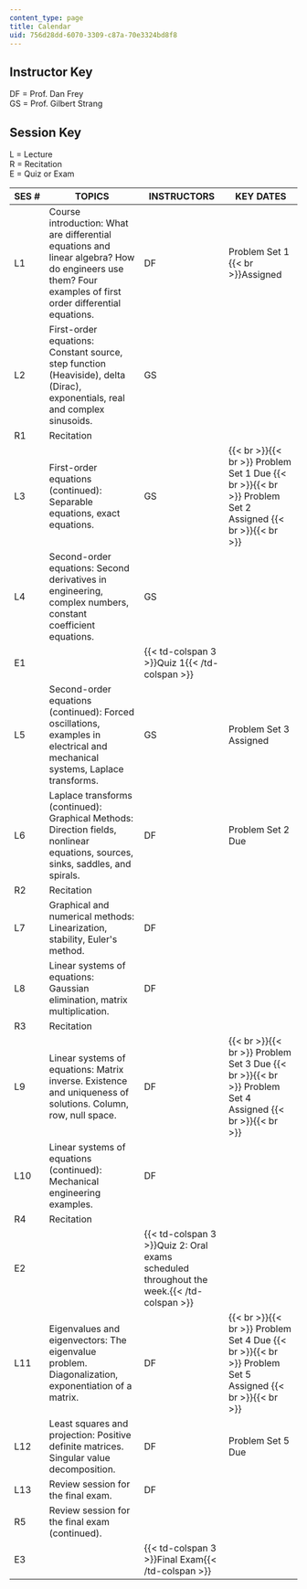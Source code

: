 ```yaml
---
content_type: page
title: Calendar
uid: 756d28dd-6070-3309-c87a-70e3324bd8f8
---
```


Instructor Key
--------------

DF = Prof. Dan Frey  
GS = Prof. Gilbert Strang

Session Key
-----------

L = Lecture  
R = Recitation  
E = Quiz or Exam

| SES # | TOPICS | INSTRUCTORS | KEY DATES |
| --- | --- | --- | --- |
| L1 | Course introduction: What are differential equations and linear algebra? How do engineers use them? Four examples of first order differential equations. | DF | Problem Set 1  {{< br >}}Assigned |
| L2 | First-order equations: Constant source, step function (Heaviside), delta (Dirac), exponentials, real and complex sinusoids. | GS | &nbsp; |
| R1 | Recitation | &nbsp; |
| L3 | First-order equations (continued): Separable equations, exact equations. | GS |  {{< br >}}{{< br >}} Problem Set 1 Due {{< br >}}{{< br >}} Problem Set 2 Assigned {{< br >}}{{< br >}}  |
| L4 | Second-order equations: Second derivatives in engineering, complex numbers, constant coefficient equations. | GS | &nbsp; |
| E1 || {{< td-colspan 3 >}}Quiz 1{{< /td-colspan >}} |||
| L5 | Second-order equations (continued): Forced oscillations, examples in electrical and mechanical systems, Laplace transforms. | GS | Problem Set 3 Assigned |
| L6 | Laplace transforms (continued): Graphical Methods: Direction fields, nonlinear equations, sources, sinks, saddles, and spirals. | DF | Problem Set 2 Due |
| R2 | Recitation | &nbsp; |
| L7 | Graphical and numerical methods: Linearization, stability, Euler's method. | DF | &nbsp; |
| L8 | Linear systems of equations: Gaussian elimination, matrix multiplication. | DF | &nbsp; |
| R3 | Recitation | &nbsp; |
| L9 | Linear systems of equations: Matrix inverse. Existence and uniqueness of solutions. Column, row, null space. | DF |  {{< br >}}{{< br >}} Problem Set 3 Due {{< br >}}{{< br >}} Problem Set 4 Assigned {{< br >}}{{< br >}}  |
| L10 | Linear systems of equations (continued): Mechanical engineering examples. | DF | &nbsp; |
| R4 | Recitation | &nbsp; |
| E2 || {{< td-colspan 3 >}}Quiz 2: Oral exams scheduled throughout the week.{{< /td-colspan >}} |||
| L11 | Eigenvalues and eigenvectors: The eigenvalue problem. Diagonalization, exponentiation of a matrix. | DF |  {{< br >}}{{< br >}} Problem Set 4 Due {{< br >}}{{< br >}} Problem Set 5 Assigned {{< br >}}{{< br >}}  |
| L12 | Least squares and projection: Positive definite matrices. Singular value decomposition. | DF | Problem Set 5 Due |
| L13 | Review session for the final exam. | DF | &nbsp; |
| R5 | Review session for the final exam (continued). | &nbsp; |
| E3 || {{< td-colspan 3 >}}Final Exam{{< /td-colspan >}} ||